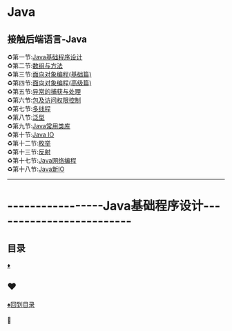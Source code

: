 # Java
接触后端语言-Java
--------------------
:recycle:第一节:<a href="Java基础程序设计.md">Java基础程序设计</a><br>
:recycle:第二节:<a href="数组与方法.md">数组与方法</a><br>
:recycle:第三节:<a href="面向对象编程(基础篇).md">面向对象编程(基础篇)</a><br>
:recycle:第四节:<a href="面向对象编程(高级篇).md">面向对象编程(高级篇)</a><br>
:recycle:第五节:<a href="异常的捕获及处理.md">异常的捕获与处理</a><br>
:recycle:第六节:<a href="包及访问权限控制.md">包及访问权限控制</a><br>
:recycle:第七节:<a href="多线程.md">多线程</a><br>
:recycle:第八节:<a href="泛型.md">泛型</a><br>
:recycle:第九节:<a href="Java常用类库.md">Java常用类库</a><br>
:recycle:第十节:<a href="Java IO.md">Java IO</a><br>
:recycle:第十二节:<a href="枚举.md">枚举</a><br>
:recycle:第十三节:<a href="反射.md">反射</a><br>
:recycle:第十七节:<a href="Java网络编程.md">Java网络编程</a><br>
:recycle:第十八节:<a href="Java新IO.md">Java新IO</a><br>


-----------
# -----------------Java基础程序设计-------------------------
<p id="title"></p>

## 目录
<a href="#p1">:diamonds:</a><br>
<p id="p1"></p>

## :hearts:
<a href="#title">:spades:回到目录</a><br>
#### :egg:

